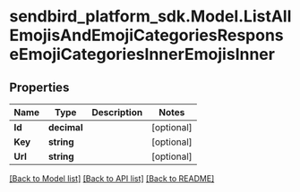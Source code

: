 
# sendbird_platform_sdk.Model.ListAllEmojisAndEmojiCategoriesResponseEmojiCategoriesInnerEmojisInner

## Properties

Name | Type | Description | Notes
------------ | ------------- | ------------- | -------------
**Id** | **decimal** |  | [optional] 
**Key** | **string** |  | [optional] 
**Url** | **string** |  | [optional] 

[[Back to Model list]](../README.md#documentation-for-models)
[[Back to API list]](../README.md#documentation-for-api-endpoints)
[[Back to README]](../README.md)

